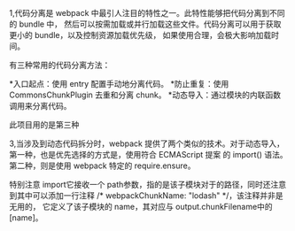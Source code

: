 
1,代码分离是 webpack 中最引人注目的特性之一。此特性能够把代码分离到不同的 bundle 中，
然后可以按需加载或并行加载这些文件。代码分离可以用于获取更小的 bundle，以及控制资源加载优先级，
如果使用合理，会极大影响加载时间。

有三种常用的代码分离方法：

*入口起点：使用 entry 配置手动地分离代码。
*防止重复：使用 CommonsChunkPlugin 去重和分离 chunk。
*动态导入：通过模块的内联函数调用来分离代码。

此项目用的是第三种

3,当涉及到动态代码拆分时，webpack 提供了两个类似的技术。对于动态导入，
第一种，也是优先选择的方式是，使用符合 ECMAScript 提案 的 import() 语法。
第二种，则是使用 webpack 特定的 require.ensure。


特别注意
 import它接收一个 path参数，指的是该子模块对于的路径，同时还注意到其中可以添加一行注释
 /* webpackChunkName: "lodash" */，该注释并非是无用的，
 它定义了该子模块的 name，其对应与 output.chunkFilename中的 [name]。